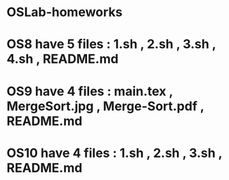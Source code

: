 # OSLab-homeworks
# OS8 have 5 files : 1.sh , 2.sh , 3.sh , 4.sh , README.md
# OS9 have 4 files : main.tex , MergeSort.jpg , Merge-Sort.pdf , README.md
# OS10 have 4 files : 1.sh , 2.sh , 3.sh , README.md